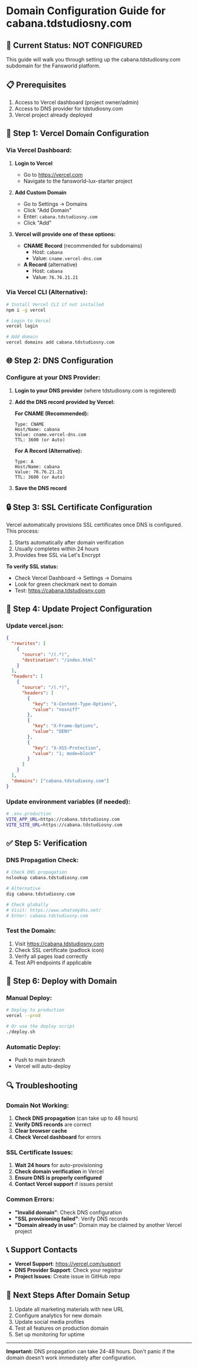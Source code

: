 # Domain Configuration Guide for cabana.tdstudiosny.com

## 🚨 Current Status: NOT CONFIGURED

This guide will walk you through setting up the cabana.tdstudiosny.com subdomain for the Fansworld platform.

## 📋 Prerequisites

1. Access to Vercel dashboard (project owner/admin)
2. Access to DNS provider for tdstudiosny.com
3. Vercel project already deployed

## 🔧 Step 1: Vercel Domain Configuration

### Via Vercel Dashboard:

1. **Login to Vercel**
   - Go to https://vercel.com
   - Navigate to the fansworld-lux-starter project

2. **Add Custom Domain**
   - Go to Settings → Domains
   - Click "Add Domain"
   - Enter: `cabana.tdstudiosny.com`
   - Click "Add"

3. **Vercel will provide one of these options:**
   - **CNAME Record** (recommended for subdomains)
     - Host: `cabana`
     - Value: `cname.vercel-dns.com`
   - **A Record** (alternative)
     - Host: `cabana`
     - Value: `76.76.21.21`

### Via Vercel CLI (Alternative):

```bash
# Install Vercel CLI if not installed
npm i -g vercel

# Login to Vercel
vercel login

# Add domain
vercel domains add cabana.tdstudiosny.com
```

## 🌐 Step 2: DNS Configuration

### Configure at your DNS Provider:

1. **Login to your DNS provider** (where tdstudiosny.com is registered)

2. **Add the DNS record provided by Vercel:**

   **For CNAME (Recommended):**
   ```
   Type: CNAME
   Host/Name: cabana
   Value: cname.vercel-dns.com
   TTL: 3600 (or Auto)
   ```

   **For A Record (Alternative):**
   ```
   Type: A
   Host/Name: cabana
   Value: 76.76.21.21
   TTL: 3600 (or Auto)
   ```

3. **Save the DNS record**

## 🔒 Step 3: SSL Certificate Configuration

Vercel automatically provisions SSL certificates once DNS is configured. This process:

1. Starts automatically after domain verification
2. Usually completes within 24 hours
3. Provides free SSL via Let's Encrypt

**To verify SSL status:**
- Check Vercel Dashboard → Settings → Domains
- Look for green checkmark next to domain
- Test: https://cabana.tdstudiosny.com

## 📝 Step 4: Update Project Configuration

### Update vercel.json:

```json
{
  "rewrites": [
    {
      "source": "/(.*)",
      "destination": "/index.html"
    }
  ],
  "headers": [
    {
      "source": "/(.*)",
      "headers": [
        {
          "key": "X-Content-Type-Options",
          "value": "nosniff"
        },
        {
          "key": "X-Frame-Options",
          "value": "DENY"
        },
        {
          "key": "X-XSS-Protection",
          "value": "1; mode=block"
        }
      ]
    }
  ],
  "domains": ["cabana.tdstudiosny.com"]
}
```

### Update environment variables (if needed):

```bash
# .env.production
VITE_APP_URL=https://cabana.tdstudiosny.com
VITE_SITE_URL=https://cabana.tdstudiosny.com
```

## ✅ Step 5: Verification

### DNS Propagation Check:
```bash
# Check DNS propagation
nslookup cabana.tdstudiosny.com

# Alternative
dig cabana.tdstudiosny.com

# Check globally
# Visit: https://www.whatsmydns.net/
# Enter: cabana.tdstudiosny.com
```

### Test the Domain:
1. Visit https://cabana.tdstudiosny.com
2. Check SSL certificate (padlock icon)
3. Verify all pages load correctly
4. Test API endpoints if applicable

## 🚀 Step 6: Deploy with Domain

### Manual Deploy:
```bash
# Deploy to production
vercel --prod

# Or use the deploy script
./deploy.sh
```

### Automatic Deploy:
- Push to main branch
- Vercel will auto-deploy

## 🔍 Troubleshooting

### Domain Not Working:
1. **Check DNS propagation** (can take up to 48 hours)
2. **Verify DNS records** are correct
3. **Clear browser cache**
4. **Check Vercel dashboard** for errors

### SSL Certificate Issues:
1. **Wait 24 hours** for auto-provisioning
2. **Check domain verification** in Vercel
3. **Ensure DNS is properly configured**
4. **Contact Vercel support** if issues persist

### Common Errors:
- **"Invalid domain"**: Check DNS configuration
- **"SSL provisioning failed"**: Verify DNS records
- **"Domain already in use"**: Domain may be claimed by another Vercel project

## 📞 Support Contacts

- **Vercel Support**: https://vercel.com/support
- **DNS Provider Support**: Check your registrar
- **Project Issues**: Create issue in GitHub repo

## 🎯 Next Steps After Domain Setup

1. Update all marketing materials with new URL
2. Configure analytics for new domain
3. Update social media profiles
4. Test all features on production domain
5. Set up monitoring for uptime

---

**Important:** DNS propagation can take 24-48 hours. Don't panic if the domain doesn't work immediately after configuration.